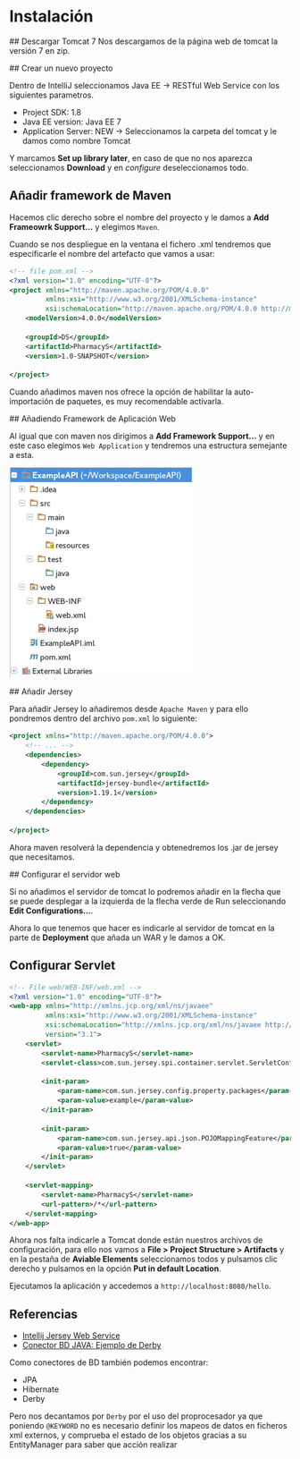 Instalación
============

## Descargar Tomcat 7
Nos descargamos de la página web de tomcat la versión 7 en zip.

## Crear un nuevo proyecto

Dentro de IntelliJ seleccionamos Java EE -> RESTful Web Service con los siguientes parametros.

- Project SDK: 1.8
- Java EE version: Java EE 7
- Application Server: NEW -> Seleccionamos la carpeta del tomcat y le damos como nombre Tomcat

Y marcamos **Set up library later**, en caso de que no nos aparezca seleccionamos **Download** y en *configure* deseleccionamos todo.

## Añadir framework de Maven

Hacemos clic derecho sobre el nombre del proyecto y le damos a **Add Frameowrk Support...** y elegimos `Maven`.

Cuando se nos despliegue en la ventana el fichero .xml tendremos que especificarle el nombre del artefacto que vamos a usar:

```xml
<!-- file pom.xml -->
<?xml version="1.0" encoding="UTF-8"?>
<project xmlns="http://maven.apache.org/POM/4.0.0"
         xmlns:xsi="http://www.w3.org/2001/XMLSchema-instance"
         xsi:schemaLocation="http://maven.apache.org/POM/4.0.0 http://maven.apache.org/xsd/maven-4.0.0.xsd">
    <modelVersion>4.0.0</modelVersion>

    <groupId>DS</groupId>
    <artifactId>PharmacyS</artifactId>
    <version>1.0-SNAPSHOT</version>

</project>
```

Cuando añadimos maven nos ofrece la opción de habilitar la auto-importación de paquetes, es muy recomendable activarla.

## Añadiendo Framework de Aplicación Web

Al igual que con maven nos dirigimos a **Add Framework Support...** y en este caso elegimos `Web Application` y tendremos una estructura semejante a esta.

![image1](./img/intellijestructura.png)

## Añadir Jersey

Para añadir Jersey lo añadiremos desde `Apache Maven` y para ello pondremos dentro del archivo `pom.xml` lo siguiente:

```xml
<project xmlns="http://maven.apache.org/POM/4.0.0">
	<!-- ... -->
	<dependencies>
		<dependency>
			<groupId>com.sun.jersey</groupId>
			<artifactId>jersey-bundle</artifactId>
			<version>1.19.1</version>
		</dependency>
	</dependencies>

</project>
```

Ahora maven resolverá la dependencia y obtenedremos los .jar de jersey que necesitamos.

## Configurar el servidor web

Si no añadimos el servidor de tomcat lo podremos añadir en la flecha que se puede desplegar a la izquierda de la flecha verde de Run seleccionando **Edit Configurations...**.

Ahora lo que tenemos que hacer es indicarle al servidor de tomcat en la parte de **Deployment** que añada un WAR y le damos a OK.

## Configurar Servlet

```xml
<!-- File web/WEB-INF/web.xml -->
<?xml version="1.0" encoding="UTF-8"?>
<web-app xmlns="http://xmlns.jcp.org/xml/ns/javaee"
         xmlns:xsi="http://www.w3.org/2001/XMLSchema-instance"
         xsi:schemaLocation="http://xmlns.jcp.org/xml/ns/javaee http://xmlns.jcp.org/xml/ns/javaee/web-app_3_1.xsd"
         version="3.1">
    <servlet>
        <servlet-name>PharmacyS</servlet-name>
        <servlet-class>com.sun.jersey.spi.container.servlet.ServletContainer</servlet-class>

        <init-param>
            <param-name>com.sun.jersey.config.property.packages</param-name>
            <param-value>example</param-value>
        </init-param>

        <init-param>
            <param-name>com.sun.jersey.api.json.POJOMappingFeature</param-name>
            <param-value>true</param-value>
        </init-param>
    </servlet>

    <servlet-mapping>
        <servlet-name>PharmacyS</servlet-name>
        <url-pattern>/*</url-pattern>
    </servlet-mapping>
</web-app>
```

Ahora nos falta indicarle a Tomcat donde están nuestros archivos de configuración, para ello nos vamos a **File > Project Structure > Artifacts** y en la pestaña de **Aviable Elements** seleccionamos todos y pulsamos clic derecho y pulsamos en la opción **Put in default Location**.

Ejecutamos la aplicación y accedemos a `http://localhost:8080/hello`.

## Referencias

- [Intellij Jersey Web Service](https://medium.com/@jamsesso/starting-out-with-jersey-apache-tomcat-using-intellij-6338d93ffd40#.rydj2pegm)
- [Conector BD JAVA: Ejemplo de Derby](http://www.informit.com/articles/article.aspx?p=1671224&seqNum=2)

Como conectores de BD también podemos encontrar:

- JPA
- Hibernate
- Derby

Pero nos decantamos por `Derby` por el uso del proprocesador ya que poniendo `@KEYWORD` no es necesario definir los mapeos de datos en ficheros xml externos, y comprueba el estado de los objetos gracias a su EntityManager para saber que acción realizar
